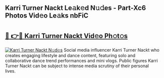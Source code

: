 ## Karri Turner Nackt Le𝚊k𝚎d N𝚞𝚍es - Part-Xc6 Photos Vid𝚎o Le𝚊ks nbFiC

# <h2><a href="http://fb0upi.evod.top/?m=Karri+Turner+Nackt">🔗 👉🔴 Karri Turner Nackt Vid𝚎o Ph𝚘t𝚘s</a></h2>

[![Karri Turner Nackt N𝚞d𝚎s](https://i.imgur.com/8V9OHl7.gif)](http://fb0upi.evod.top/?m=Karri+Turner+Nackt)
Social media influencer Karri Turner Nackt who creates engaging lifestyle and dance content, featuring solo and collaborative dance trend performances and mini vlogs. Public figures Karri Turner Nackt can be subject to intense media scrutiny of their personal lives. 
